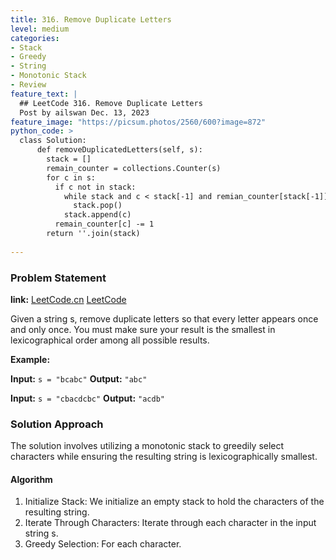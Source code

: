 ```yaml
---
title: 316. Remove Duplicate Letters
level: medium
categories:
- Stack
- Greedy
- String
- Monotonic Stack
- Review
feature_text: |
  ## LeetCode 316. Remove Duplicate Letters
  Post by ailswan Dec. 13, 2023
feature_image: "https://picsum.photos/2560/600?image=872"
python_code: >
  class Solution:
      def removeDuplicatedLetters(self, s):
        stack = []
        remain_counter = collections.Counter(s)
        for c in s:
          if c not in stack:
            while stack and c < stack[-1] and remian_counter[stack[-1]]> 0:
              stack.pop()
            stack.append(c)
          remain_counter[c] -= 1
        return ''.join(stack)
         
---
```


### Problem Statement
**link:**
[LeetCode.cn](https://leetcode.cn/problems/remove-duplicate-letters/)
[LeetCode](https://leetcode.com/problems/remove-duplicate-letters/)

Given a string s, remove duplicate letters so that every letter appears once and only once. You must make sure your result is 
the smallest in lexicographical order
 among all possible results.
 
**Example:**

**Input:** `s = "bcabc"`
**Output:** `"abc"`
 
**Input:** `s = "cbacdcbc"`
**Output:** `"acdb"`

### Solution Approach
The solution involves utilizing a monotonic stack to greedily select characters while ensuring the resulting string is lexicographically smallest.

#### Algorithm
1. Initialize Stack: We initialize an empty stack to hold the characters of the resulting string.
2. Iterate Through Characters: Iterate through each character in the input string s.
3. Greedy Selection: For each character.